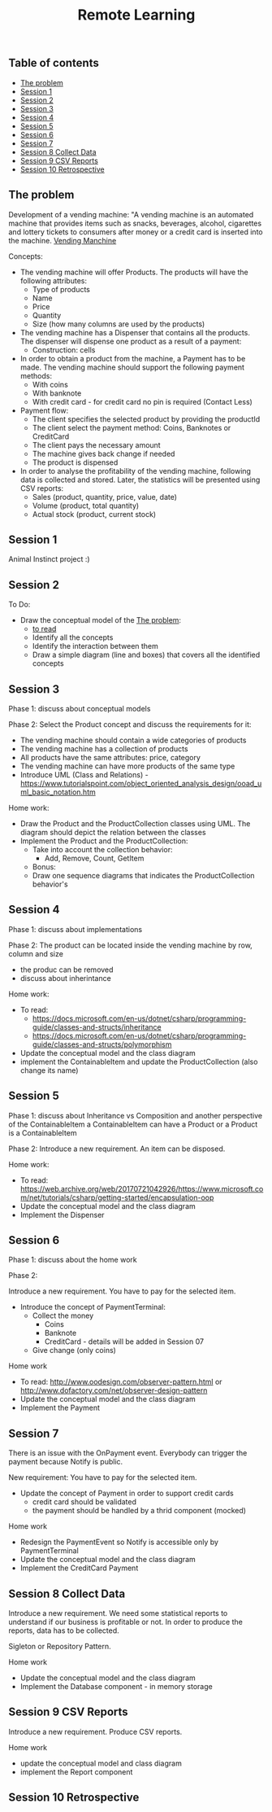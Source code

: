 <p align="center">
  
  <h1 align="center">Remote Learning</h1>
</p>

<br>

## Table of contents

- [The problem](#the-problem)
- [Session 1](#session-1)
- [Session 2](#session-2)
- [Session 3](#session-3)
- [Session 4](#session-4)
- [Session 5](#session-5)
- [Session 6](#session-6)
- [Session 7](#session-7)
- [Session 8 Collect Data](#session-8)
- [Session 9 CSV Reports](#session-9-csv-reports)
- [Session 10 Retrospective](#session-10-retrospective)

## The problem

Development of a vending machine: "A vending machine is an automated machine that provides items such as snacks, beverages, alcohol, cigarettes and lottery tickets to consumers after money or a credit card is inserted into the machine.
[Vending Manchine](https://en.wikipedia.org/wiki/Vending_machine)

Concepts:
- The vending machine will offer Products. The products will have the following attributes:
   - Type of products
   - Name
   - Price
   - Quantity
   - Size (how many columns are used by the products)
- The vending machine has a Dispenser that contains all the products. The dispenser will dispense one product as a result of a payment:
   - Construction: cells
- In order to obtain a product from the machine, a Payment has to be made. The vending machine should support the following payment methods:
   - With coins
   - With banknote
   - With credit card - for credit card no pin is required (Contact Less)
- Payment flow:
   - The client specifies the selected product by providing the productId
   - The client select the payment method: Coins, Banknotes or CreditCard
   - The client pays the necessary amount
   - The machine gives back change if needed
   - The product is dispensed
- In order to analyse the profitability of the vending machine, following data is collected and stored. Later, the statistics will be presented using CSV reports:
   - Sales (product, quantity, price, value, date)
   - Volume (product, total quantity)
   - Actual stock (product, current stock)
 

## Session 1

Animal Instinct project :)

## Session 2

To Do:
- Draw the conceptual model of the [The problem](#the-problem):
  - [to read](http://www.cs.toronto.edu/~jm/340S/PDF2/CM2.pdf)
  - Identify all the concepts
  - Identify the interaction between them
  - Draw a simple diagram (line and boxes) that covers all the identified concepts
 
## Session 3

Phase 1: discuss about conceptual models

Phase 2: Select the Product concept and discuss the requirements for it:

 - The vending machine should contain a wide categories of products
 - The vending machine has a collection of products
 - All products have the same attributes: price, category
 - The vending machine can have more products of the same type
 - Introduce UML (Class and Relations) - https://www.tutorialspoint.com/object_oriented_analysis_design/ooad_uml_basic_notation.htm

Home work:
 - Draw the Product and the ProductCollection classes using UML. The diagram should depict the relation between the classes
 - Implement the Product and the ProductCollection:
    - Take into account the collection behavior:
      - Add, Remove, Count, GetItem
    - Bonus:
     - Draw one sequence diagrams that indicates the ProductCollection behavior's

## Session 4

Phase 1: discuss about implementations

Phase 2: The product can be located inside the vending machine by row, column and size

 - the produc can be removed
 - discuss about inherintance
 
 Home work:
 
  - To read:
    - https://docs.microsoft.com/en-us/dotnet/csharp/programming-guide/classes-and-structs/inheritance
    - https://docs.microsoft.com/en-us/dotnet/csharp/programming-guide/classes-and-structs/polymorphism
  - Update the conceptual model and the class diagram
  - implement the ContainableItem and update the ProductCollection (also change its name)
## Session 5

Phase 1: discuss about Inheritance vs Composition and another perspective of the ContainableItem
a ContainableItem can have a Product or a Product is a ContainableItem

Phase 2:
Introduce a new requirement. An item can be disposed.

Home work:
 - To read:  https://web.archive.org/web/20170721042926/https://www.microsoft.com/net/tutorials/csharp/getting-started/encapsulation-oop
 - Update the conceptual model and the class diagram
 - Implement the Dispenser
## Session 6

Phase 1: discuss about the home work

Phase 2:

Introduce a new requirement. You have to pay for the selected item.

 - Introduce the concept of PaymentTerminal:
   - Collect the money
      - Coins
      - Banknote
      - CreditCard - details will be added in Session 07
   - Give change (only coins)
   
 Home work
 
  - To read: http://www.oodesign.com/observer-pattern.html or http://www.dofactory.com/net/observer-design-pattern
  - Update the conceptual model and the class diagram
  - Implement the Payment

## Session 7
There is an issue with the OnPayment event. Everybody can trigger the payment because Notify is public.

New requirement: You have to pay for the selected item.
 - Update the concept of Payment in order to support credit cards
   - credit card should be validated
   - the payment should be handled by a thrid component (mocked)

Home work
  - Redesign the PaymentEvent so Notify is accessible only by PaymentTerminal
  - Update the conceptual model and the class diagram
  - Implement the CreditCard Payment
## Session 8 Collect Data
Introduce a new requirement. We need some statistical reports to understand if our business is profitable or not. In order to produce the reports, data has to be collected.

Sigleton or Repository Pattern.

Home work
 - Update the conceptual model and the class diagram
 - Implement the Database component - in memory storage

## Session 9 CSV Reports
Introduce a new requirement. Produce CSV reports.

Home work
 - update the conceptual model and class diagram
 - implement the Report component
## Session 10 Retrospective
